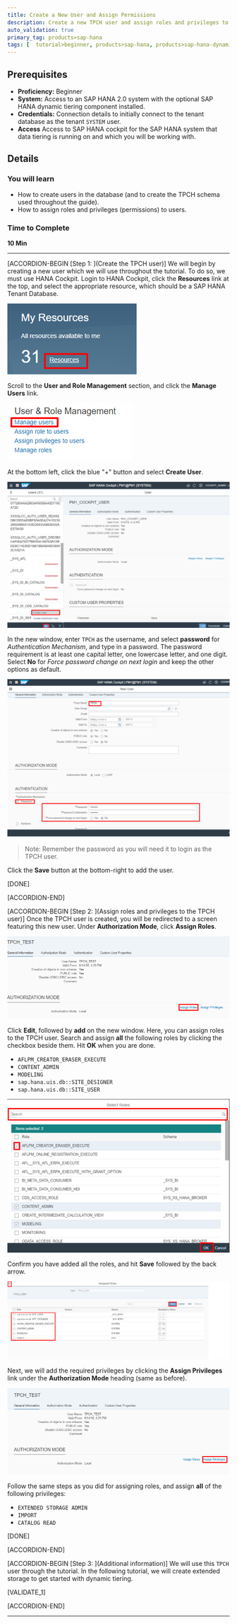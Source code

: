 ```yaml
---
title: Create a New User and Assign Permissions
description: Create a new TPCH user and assign roles and privileges to the new user.
auto_validation: true
primary_tag: products>sap-hana
tags: [  tutorial>beginner, products>sap-hana, products>sap-hana-dynamic-tiering, products>sap-web-ide ]
---
```


## Prerequisites  
 - **Proficiency:** Beginner
 - **System:** Access to an SAP HANA 2.0 system with the optional SAP HANA dynamic tiering component installed.
 - **Credentials:** Connection details to initially connect to the tenant database as the tenant `SYSTEM` user.
 - **Access** Access to SAP HANA cockpit for the SAP HANA system that data tiering is running on and which you will be working with.

## Details
### You will learn  
* How to create users in the database (and to create the TPCH schema used throughout the guide).
* How to assign roles and privileges (permissions) to users.

### Time to Complete
**10 Min**

---

[ACCORDION-BEGIN [Step 1: ](Create the TPCH user)]
We will begin by creating a new user which we will use throughout the tutorial. To do so, we must use HANA Cockpit. Login to HANA Cockpit, click the **Resources** link at the top, and select the appropriate resource, which should be a SAP HANA Tenant Database.

![1.1](assets/hana-webide-dt-getting-started-2-df948257.png)

Scroll to the **User and Role Management** section, and click the **Manage Users** link.

![1.2](assets/hana-webide-dt-getting-started-2-00317696.png)

At the bottom left, click the blue "+" button and select **Create User**.

![1.3](assets/hana-webide-dt-getting-started-2-c9efff52.png)

In the new window, enter `TPCH` as the username, and select **password** for *Authentication Mechanism*, and type in a password. The password requirement is at least one capital letter, one lowercase letter, and one digit. Select **No** for *Force password change on next login* and keep the other options as default.

![1.4](assets/hana-webide-dt-getting-started-2-68221dc5.png)

> Note: Remember the password as you will need it to login as the TPCH user.

Click the **Save** button at the bottom-right to add the user.

[DONE]

[ACCORDION-END]

[ACCORDION-BEGIN [Step 2: ](Assign roles and privileges to the TPCH user)]
Once the TPCH user is created, you will be redirected to a screen featuring this new user. Under **Authorization Mode**, click **Assign Roles**.

![1.5](assets/hana-webide-dt-getting-started-2-0cf7e605.png)

Click **Edit**, followed by **add** on the new window. Here, you can assign roles to the TPCH user. Search and assign **all** the following roles by clicking the checkbox beside them. Hit **OK** when you are done.
* `AFLPM_CREATOR_ERASER_EXECUTE`
* `CONTENT_ADMIN`
* `MODELING`
* `sap.hana.uis.db::SITE_DESIGNER`
* `sap.hana.uis.db::SITE_USER`

![1.6](assets/hana-webide-dt-getting-started-2-ce0c54f4.png)

Confirm you have added all the roles, and hit **Save** followed by the back arrow.

![1.7](assets/hana-webide-dt-getting-started-2-0625e39b.png)

Next, we will add the required privileges by clicking the **Assign Privileges** link under the **Authorization Mode** heading (same as before).

![1.8](assets/hana-webide-dt-getting-started-2-02598736.png)

Follow the same steps as you did for assigning roles, and assign **all** of the following privileges:
* `EXTENDED STORAGE ADMIN`
* `IMPORT`
* `CATALOG READ`

[DONE]

[ACCORDION-END]

[ACCORDION-BEGIN [Step 3: ](Additional information)]
We will use this `TPCH` user through the tutorial. In the following tutorial, we will create extended storage to get started with dynamic tiering.

[VALIDATE_1]

[ACCORDION-END]


---
